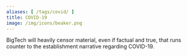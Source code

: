 ```yaml
---
aliases: [ /tags/covid/ ]
title: COVID-19
image: /img/icons/beaker.png
---
```


BigTech will heavily censor material, even if factual and true, that runs
counter to the establishment narrative regarding COVID-19.
